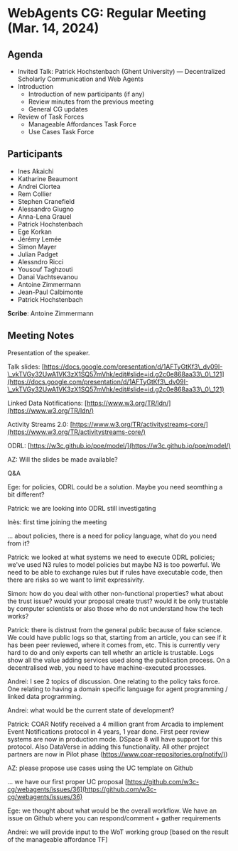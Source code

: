 
# WebAgents CG: Regular Meeting (Mar. 14, 2024)

## Agenda

   * Invited Talk: Patrick Hochstenbach (Ghent University) — Decentralized Scholarly Communication and Web Agents
   * Introduction
       * Introduction of new participants (if any)
       * Review minutes from the previous meeting
       * General CG updates
   * Review of Task Forces
       * Manageable Affordances Task Force
       * Use Cases Task Force

## Participants

   * Ines Akaichi
   * Katharine Beaumont
   * Andrei Ciortea
   * Rem Collier
   * Stephen Cranefield
   * Alessandro Giugno
   * Anna-Lena Grauel
   * Patrick Hochstenbach
   * Ege Korkan
   * Jérémy Lemée
   * Simon Mayer
   * Julian Padget
   * Alessndro Ricci
   * Yousouf Taghzouti
   * Danai Vachtsevanou
   * Antoine Zimmermann
   * Jean-Paul Calbimonte
   * Patrick Hochstenbach

**Scribe**: Antoine Zimmermann

## Meeting Notes

Presentation of the speaker.

Talk slides: [https://docs.google.com/presentation/d/1AFTyGtKf3\_dv09I-\_vkTVGy32UwA1VK3zX1SQ57mVhk/edit#slide=id.g2c0e868aa33\_0\_121](https://docs.google.com/presentation/d/1AFTyGtKf3\_dv09I-\_vkTVGy32UwA1VK3zX1SQ57mVhk/edit#slide=id.g2c0e868aa33\_0\_121)

Linked Data Notifications: [https://www.w3.org/TR/ldn/](https://www.w3.org/TR/ldn/)

Activity Streams 2.0: [https://www.w3.org/TR/activitystreams-core/](https://www.w3.org/TR/activitystreams-core/)

ODRL: [https://w3c.github.io/poe/model/](https://w3c.github.io/poe/model/)

AZ: Will the slides be made available?

Q&A

Ege: for policies, ODRL could be a solution. Maybe you need seomthing a bit different?

Patrick: we are looking into ODRL still investigating

Inès: first time joining the meeting

 ... about policies, there is a need for policy language, what do you need from it?

Patrick: we looked at what systems we need to execute ODRL policies; we've used N3 rules to model policies but maybe N3 is too powerful. We need to be able to exchange rules but if rules have executable code, then there are risks so we want to limit expressivity.

Simon: how do you deal with other non-functional properties? what about the trust issue? would your proposal create trust? would it be only trustable by computer scientists or also those who do not understand how the tech works?

Patrick: there is distrust from the general public because of fake science. We could have public logs so that, starting from an article, you can see if it has been peer reviewed, where it comes from, etc. This is currently very hard to do and only experts can tell whethr an article is trustable. Logs show all the value adding services used along the publication process. On a decentralised web, you need to have machine-executed processes.

Andrei: I see 2 topics of discussion. One relating to the policy taks force. One relating to having a domain specific language for agent programming / linked data programming.

Andrei: what would be the current state of development?

Patrick: COAR Notify received a 4 million grant from Arcadia to implement Event Notifications protocol in 4 years, 1 year done. First peer review systems are now in production mode. DSpace 8 will have support for this protocol. Also DataVerse in adding this functionality. All other project partners are now in Pilot phase ([https://www.coar-repositories.org/notify/)](https://www.coar-repositories.org/notify/))



AZ: please propose use cases using the UC template on Github

 ... we have our first proper UC proposal [https://github.com/w3c-cg/webagents/issues/36](https://github.com/w3c-cg/webagents/issues/36)



Ege: we thought about what would be the overall workflow. We have an issue on Github where you can respond/comment + gather requirements

Andrei: we will provide input to the WoT working group [based on the result of the manageable affordance TF]

    

        



        



        



    

    

        



        



        



    

    

        



        



        



    

    

        



        



        



    
